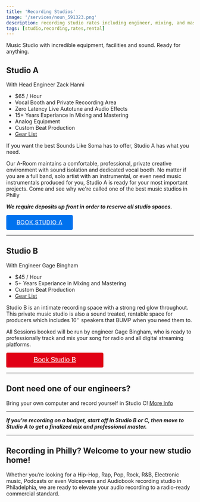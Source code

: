 ```yaml
---
title: 'Recording Studios'
image: '/services/noun_591323.png'
description: recording studio rates including engineer, mixing, and mastering during booked studio rental time.
tags: [studio,recording,rates,rental]
---
```

Music Studio with incredible equipment, facilities and sound. Ready for anything.

## Studio A
With Head Engineer Zack Hanni

- $65 / Hour
- Vocal Booth and Private Recoording Area
- Zero Latency Live Autotune and Audio Effects
- 15+ Years Experiance in Mixing and Mastering
- Analog Equipment
- Custom Beat Production
- <a href="/services/06-gearlist" target="Gear List">Gear List</a>

If you want the best Sounds Like Soma has to offer, Studio A has what you need.

Our A-Room maintains a comfortable, professional, private creative environment with sound isolation and dedicated vocal booth. No matter if you are a full band, solo artist with an instrumental, or even need music instrumentals produced for you, Studio A is ready for your most important projects. Come and see why we're called one of the best music studios in Philly

**_We require deposits up front in order to reserve all studio spaces._**

<!-- Start Square Appointments Embed code -->
<a style=" 
background-color: #0072ee; 
color: white; 
height: 40px; 
text-transform: uppercase; 
font-family: 'Square Market', 'helvetica neue', helvetica, arial, sans-serif; 
letter-spacing: 1px; 
line-height: 38px; 
padding: 0 28px; 
border-radius: 4px; 
font-weight: 500; 
font-size: 14px; cursor: pointer; 
display: inline-block; 
" href="https://squareup.com/appointments/buyer/widget/zkvz7h6ta6pudt/8GNV6PJ8WK7YH">Book Studio A</a><!-- End Square Appointments Embed code -->

- - -

## Studio B
With Engineer Gage Bingham

- $45 / Hour
- 5+ Years Experiance in Mixing and Mastering
- Custom Beat Production
- <a href="/services/06-gearlist" target="Gear List">Gear List</a>
 
Studio B is an intimate recording space with a strong red glow throughout. This private music studio is also a sound treated, rentable space for producers which includes 10'' speakers that BUMP when you need them to.

All Sessions booked will be run by engineer Gage Bingham, who is ready to professionally track and mix your song for radio and all digital streaming platforms.

<div style="overflow: auto;">
  <a target="_blank" href="https://square.site/book/VC0MQHN4GS4ND/sls-studio-b-philadelphia-pa" style="
    display: inline-block;
    font-family: Helvetica, Arial, sans-serif;
    font-size: 18px;
    line-height: 38px;
    height: 40px;
    padding-left: 48px;
    padding-right: 48px;
    color: #ffffff;
    min-width: 165px;
    background-color: #E10015;
    border-radius: 4px;
    text-align: center;
    box-shadow: 0 0 0 1px rgba(0,0,0,.1) inset;
  ">Book Studio B</a>
</div>

- - -

## Dont need one of our engineers?
Bring your own computer and record yourself in Studio C! <a href="/services/01.5-rent-studio-space/" target="More info on Mastering">More Info</a>

- - -
**_If you're recording on a budget, start off in Studio B or C, then move to Studio A to get a finalized mix and professional master._**
- - -

## Recording in Philly? Welcome to your new studio home!

Whether you’re looking for a Hip-Hop, Rap, Pop, Rock, R&B, Electronic music, Podcasts or even Voiceovers and Audiobook recording studio in Philadelphia, we are ready to elevate your audio recording to a radio-ready commercial standard.



